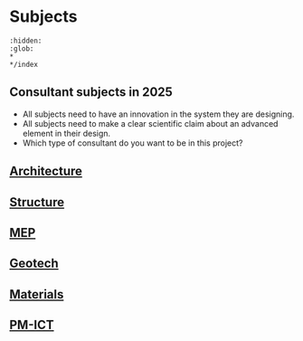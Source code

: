 # Subjects

```{toctree}
:hidden:
:glob:
*
*/index
```
## Consultant subjects in 2025

* All subjects need to have an innovation in the system they are designing.
* All subjects need to make a clear scientific claim about an advanced element in their design.
* Which type of consultant do you want to be in this project?

## [Architecture](Architecture/index.md)
## [Structure](/Structure/index.md)
## [MEP](/MEP)
## [Geotech](/Geotech)
## [Materials](/Materials)
## [PM-ICT](/PM-ICT)
